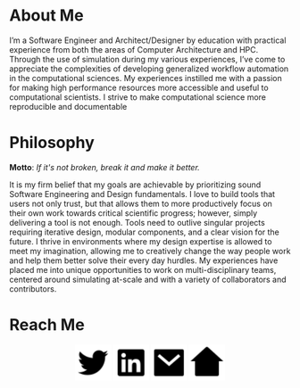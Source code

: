 # About Me

I’m a Software Engineer and Architect/Designer by education with practical experience from both the areas of Computer Architecture and HPC. Through the use of simulation during my various experiences, I’ve come to appreciate the complexities of developing generalized workflow automation in the computational sciences. My experiences instilled me with a passion for making high performance resources more accessible and useful to computational scientists. I strive to make computational science more reproducible and documentable

# Philosophy

**Motto**: *If it's not broken, break it and make it better.*

It is my firm belief that my goals are achievable by prioritizing sound Software Engineering and Design fundamentals. I love to build tools that users not only trust, but that allows them to more productively focus on their own work towards critical scientific progress; however, simply delivering a tool is not enough. Tools need to outlive singular projects requiring iterative design, modular components, and a clear vision for the future. I thrive in environments where my design expertise is allowed to meet my imagination, allowing me to creatively change the way people work and help them better solve their every day hurdles. My experiences have placed me into unique opportunities to work on multi-disciplinary teams, centered around simulating at-scale and with a variety of collaborators and contributors.

# Reach Me
<p align="center">
    <a href="https://twitter.com/therapiditalian" alt="Twitter"><img src="https://raw.githubusercontent.com/FrankD412/frankd412/master/assets/icons/twitter-fill.svg" height=64 width=64></a>
    <a href="http://linkedin.com/in/francesco-di-natale-08330867" alt="Linkedin"><img src="https://raw.githubusercontent.com/FrankD412/frankd412/master/assets/icons/linkedin-box-fill.svg" height=64 width=64></a>
    <a href="mailto:frank.dinatale1988@gmail.com" alt="Contact me"><img src="https://raw.githubusercontent.com/FrankD412/frankd412/master/assets/icons/mail-fill.svg" height=64 width=64></a>
    <a href="https://frankd412.github.io/" alt="My site"><img src="https://raw.githubusercontent.com/FrankD412/frankd412/master/assets/icons/home-2-fill.svg" height=64 width=64></a>

</p>